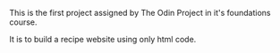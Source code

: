 This is the first project assigned by The Odin Project in it's foundations
course.

It is to build a recipe website using only html code.



